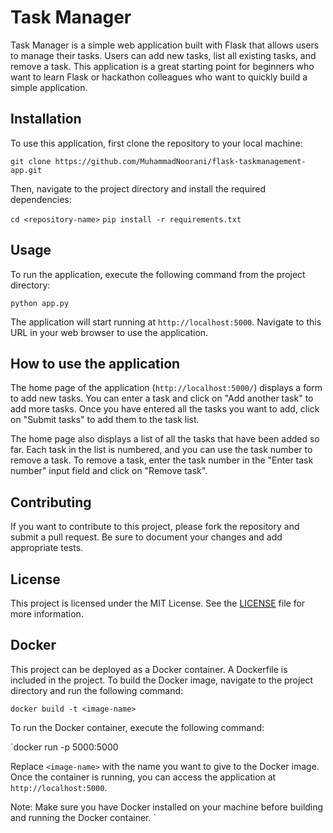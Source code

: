 # Task Manager

Task Manager is a simple web application built with Flask that allows users to manage their tasks. Users can add new tasks, list all existing tasks, and remove a task. This application is a great starting point for beginners who want to learn Flask or hackathon colleagues who want to quickly build a simple application.

## Installation

To use this application, first clone the repository to your local machine:

`git clone https://github.com/MuhammadNoorani/flask-taskmanagement-app.git`

Then, navigate to the project directory and install the required dependencies:

`cd <repository-name>`
`pip install -r requirements.txt`


## Usage

To run the application, execute the following command from the project directory:

`python app.py`


The application will start running at `http://localhost:5000`. Navigate to this URL in your web browser to use the application.

## How to use the application

The home page of the application (`http://localhost:5000/`) displays a form to add new tasks. You can enter a task and click on "Add another task" to add more tasks. Once you have entered all the tasks you want to add, click on "Submit tasks" to add them to the task list.

The home page also displays a list of all the tasks that have been added so far. Each task in the list is numbered, and you can use the task number to remove a task. To remove a task, enter the task number in the "Enter task number" input field and click on "Remove task".

## Contributing

If you want to contribute to this project, please fork the repository and submit a pull request. Be sure to document your changes and add appropriate tests.

## License

This project is licensed under the MIT License. See the [LICENSE](LICENSE) file for more information.

## Docker

This project can be deployed as a Docker container. A Dockerfile is included in the project. To build the Docker image, navigate to the project directory and run the following command:

`docker build -t <image-name>`


To run the Docker container, execute the following command:

`docker run -p 5000:5000 <image-name>


Replace `<image-name>` with the name you want to give to the Docker image. Once the container is running, you can access the application at `http://localhost:5000`.

Note: Make sure you have Docker installed on your machine before building and running the Docker container.
`
